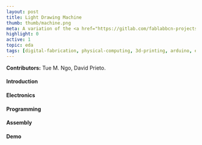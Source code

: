 ```yaml
---
layout: post
title: Light Drawing Machine
thumb: thumb/machine.png
meta: A variation of the <a href="https://gitlab.com/fablabbcn-projects/cnc-machines/six-pack-cnc">multi-tool SPML</a>.   
highlight: 0
active: 1
topic: eda
tags: [digital-fabrication, physical-computing, 3d-printing, arduino, esp32, motor-driver, electroluminescence-actuator, electromagnetic-actuator]
---
```

<p><strong>Contributors:</strong> Tue M. Ngo, David Prieto.</p>

<h4>Introduction</h4>
<p></p>

<h4>Electronics</h4>
<p></p>

<h4>Programming</h4>
<p></p>

<h4>Assembly</h4>
<p></p>

<h4>Demo</h4>
<p></p>
